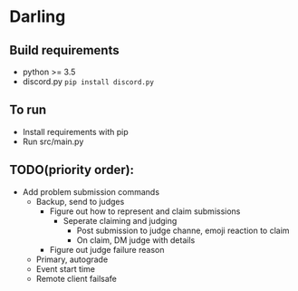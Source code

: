 # Darling


## Build requirements
  - python  >= 3.5
  - discord.py `pip install discord.py`

## To run
  - Install requirements with pip
  - Run src/main.py

## TODO(priority order): 
- Add problem submission commands
  - Backup, send to judges
    - Figure out how to represent and claim submissions
      - Seperate claiming and judging
        - Post submission to judge channe, emoji reaction to claim
        - On claim, DM judge with details
    - Figure out judge failure reason
  - Primary, autograde
  - Event start time
  - Remote client failsafe
